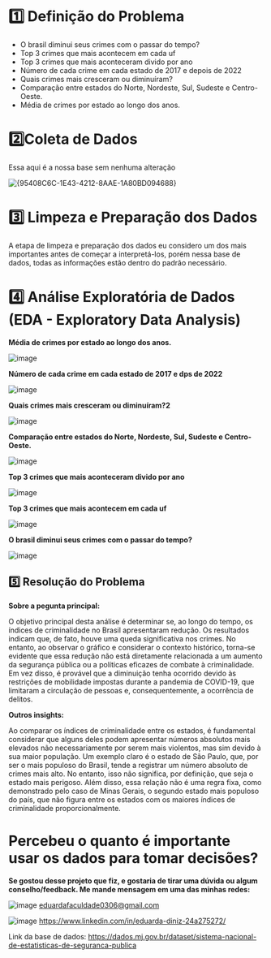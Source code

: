 # 1️⃣ Definição do Problema     
 - O brasil diminui seus crimes com o passar do tempo?      
 - Top 3 crimes que mais acontecem em cada uf       
 - Top 3 crimes que mais aconteceram divido por ano               
 - Número de cada crime em cada estado de 2017 e depois de 2022              
 - Quais crimes mais cresceram ou diminuíram?           
 - Comparação entre estados do Norte, Nordeste, Sul, Sudeste e Centro-Oeste.           
 - Média de crimes por estado ao longo dos anos.             
# 2️⃣Coleta de Dados             
Essa aqui é a nossa base sem nenhuma alteração    
            
   ![{95408C6C-1E43-4212-8AAE-1A80BD094688}](https://github.com/user-attachments/assets/4bd39923-6b6a-4916-92ea-0dfa26017801) 
    
    
# 3️⃣ Limpeza e Preparação dos Dados 
A etapa de limpeza e preparação dos dados eu considero um dos mais importantes antes de começar a interpretá-los, porém nessa base de dados, todas as informações estão dentro do padrão necessário.

# 4️⃣ Análise Exploratória de Dados (EDA - Exploratory Data Analysis) 
**Média de crimes por estado ao longo dos anos.**

![image](https://github.com/user-attachments/assets/77526ed9-d65d-4301-8c8c-e226bdb4b50d)

**Número de cada crime em cada estado de 2017 e dps de 2022**

![image](https://github.com/user-attachments/assets/ef68830c-94db-48d7-a09a-8b1897be3d1f)


**Quais crimes mais cresceram ou diminuíram?2**

![image](https://github.com/user-attachments/assets/214ec6ab-ecef-4a24-8264-2244b29f57ec)

**Comparação entre estados do Norte, Nordeste, Sul, Sudeste e Centro-Oeste.**

![image](https://github.com/user-attachments/assets/1de829c5-4a49-4cad-8341-5ddd462d48a1)

**Top 3 crimes que mais aconteceram divido por ano**

![image](https://github.com/user-attachments/assets/6132d031-0123-4470-b2a8-8f13f3e72274)

**Top 3 crimes que mais acontecem em cada uf**

![image](https://github.com/user-attachments/assets/51a91229-d924-4924-acf5-8e997cb227f4)

**O brasil diminui seus crimes com o passar do tempo?**

![image](https://github.com/user-attachments/assets/ffdce17e-2671-45cd-83b9-7e974bc35c4e)


##  5️⃣ Resolução do Problema
**Sobre a pegunta principal:**

O objetivo principal desta análise é determinar se, ao longo do tempo, os índices de criminalidade no Brasil apresentaram redução. Os resultados indicam que, de fato, houve uma queda significativa nos crimes. No entanto, ao observar o gráfico e considerar o contexto histórico, torna-se evidente que essa redução não está diretamente relacionada a um aumento da segurança pública ou a políticas eficazes de combate à criminalidade. Em vez disso, é provável que a diminuição tenha ocorrido devido às restrições de mobilidade impostas durante a pandemia de COVID-19, que limitaram a circulação de pessoas e, consequentemente, a ocorrência de delitos.

**Outros insights:**

Ao comparar os índices de criminalidade entre os estados, é fundamental considerar que alguns deles podem apresentar números absolutos mais elevados não necessariamente por serem mais violentos, mas sim devido à sua maior população. Um exemplo claro é o estado de São Paulo, que, por ser o mais populoso do Brasil, tende a registrar um número absoluto de crimes mais alto. No entanto, isso não significa, por definição, que seja o estado mais perigoso. Além disso, essa relação não é uma regra fixa, como demonstrado pelo caso de Minas Gerais, o segundo estado mais populoso do país, que não figura entre os estados com os maiores índices de criminalidade proporcionalmente.

# Percebeu o quanto é importante usar os dados para tomar decisões?
**Se gostou desse projeto que fiz, e gostaria de tirar uma dúvida ou algum conselho/feedback. Me mande mensagem em uma das minhas redes:**


![image](https://github.com/user-attachments/assets/1f45549c-0a31-4d68-bdb8-b8e056471226)  eduardafaculdade0306@gmail.com


![image](https://github.com/user-attachments/assets/3720fe40-70bb-4183-a191-00c311b8eca3)   https://www.linkedin.com/in/eduarda-diniz-24a275272/

Link da base de dados: https://dados.mj.gov.br/dataset/sistema-nacional-de-estatisticas-de-seguranca-publica

